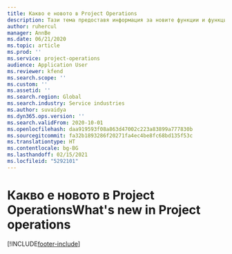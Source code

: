 ```yaml
---
title: Какво е новото в Project Оperations
description: Тази тема предоставя информация за новите функции и функционалност в Microsoft Dynamics 365 Project operations.
author: ruhercul
manager: AnnBe
ms.date: 06/21/2020
ms.topic: article
ms.prod: ''
ms.service: project-operations
audience: Application User
ms.reviewer: kfend
ms.search.scope: ''
ms.custom: ''
ms.assetid: ''
ms.search.region: Global
ms.search.industry: Service industries
ms.author: suvaidya
ms.dyn365.ops.version: ''
ms.search.validFrom: 2020-10-01
ms.openlocfilehash: daa919593f08a863d47002c223a83899a777830b
ms.sourcegitcommit: fa32b1893286f20271fa4ec4be8fc68bd135f53c
ms.translationtype: HT
ms.contentlocale: bg-BG
ms.lasthandoff: 02/15/2021
ms.locfileid: "5292101"
---
```

# <a name="whats-new-in-project-operations"></a><span data-ttu-id="ae12f-103">Какво е новото в Project Оperations</span><span class="sxs-lookup"><span data-stu-id="ae12f-103">What's new in Project operations</span></span>


[!INCLUDE[footer-include](../includes/footer-banner.md)]
